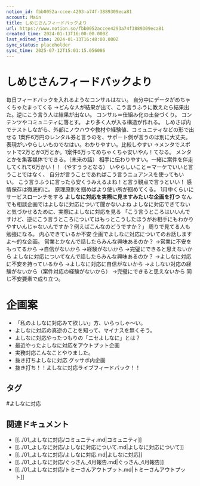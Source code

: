 ```yaml
---
notion_id: fbb0052a-ccee-4293-a74f-3889309eca81
account: Main
title: しめじさんフィードバックより
url: https://www.notion.so/fbb0052accee4293a74f3889309eca81
created_time: 2024-01-13T16:00:00.000Z
last_edited_time: 2024-01-13T16:48:00.000Z
sync_status: placeholder
sync_time: 2025-07-12T15:01:15.056086
---
```

# しめじさんフィードバックより

毎日フィードバックを入れるようなコンサルはない。
自分中にデータがめちゃくちゃたまってくる
→どんな人が結果が出て、こう言うふうに教えたら結果出た。逆にこう言う人は結果が出ない。
コンサル＝仕組み化の土台づくり。
コンテンツやコミュニティに落とす。
より多く人が入る構造が作れる。
しめさぽ内でテストしながら、外部にノウハウや教材や経験値、コミュニティなどの形で出せる
1案件6万円のレンタル券と言うのを、サポート側が言うのは別に大丈夫。
表現がいやらしいものでなはい。わかりやすい。比較しやすい
→メンタでスポットで2万とか3万とか。1案件6万ってめちゃくちゃ安いやん！てなる。
メンタとかを集客媒体でできる。（未来の話）
相手に伝わりやすい。一緒に案件を伴走してくれて6万かい！！（やすううとなる）
いやらしいこと＝マーケでいいと言うことではなく、
自分が言うことであればこう言うニュアンスを使ってもいい。
こう言うふうに言ったら安くうみえるよね！と言う観点で言うといい！
感情保存は徹底的に。
原理原則を掴めばより使い所が掴めてくる。
1月中くらいにサービスローンチをする
**よしなに対応を実際に見ますみたいな企画を打つ**
なんでも相談企画ではよしなに対応について聞かないよね
よしなに対応できてないと気づかせるために、実際によしなに対応を見る
「こう言うところはいいんですけど、逆にこう言うところについてはもっとこうしたほうがお相手にもわかりやすいんじゃないんですか？例えばこんなのどうですか？」
周りで見てる人も勉強になる。
内心できているか不安
企画でよしなに対応についてのお話しますよ〜的な企画。
営業とかなんで話したらみんな興味あるのか？
→営業に不安をもってるから
→自信がないから
→経験がないから
→完璧にできると思えないから
よしなに対応についてなんで話したらみんな興味あるのか？
→よしなに対応に不安を持っているから
→よしなに対応に自信がないから
→よしない対応の経験がないから（案件対応の経験がないから）
→完璧にできると思えないから
同じ不安要素で成り立つ。
# 企画案
- 「私のよしなに対応みて欲しい」方、いらっしゃ〜い。
- よしなに対応の真逆のことを知って、マイナスを無くそう。
- よしなに対応やったつもりの「ニセよしなに」とは？
- 最近やったよしなに対応をアウトプット企画
- 実務対応こんなことやりました。
- 抜き打ちよしなに対応
グッサポ内企画
- 抜き打ち！！よしなに対応ライブフィードバック！！

## タグ

#よしなに対応 

## 関連ドキュメント

- [[../01_よしなに対応/コミュニティ.md|コミュニティ]]
- [[../01_よしなに対応/よしなに対応について.md|よしなに対応について]]
- [[../01_よしなに対応/よしなに対応.md|よしなに対応]]
- [[../01_よしなに対応/ぐっさん_4月報告.md|ぐっさん_4月報告]]
- [[../01_よしなに対応/トミーさんアウトプット.md|トミーさんアウトプット]]
